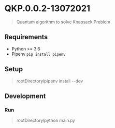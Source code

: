 # QKP.0.0.2-13072021

> Quantum algorithm to solve Knapsack Problem


## Requirements

* Python >= 3.6
* Pipenv `pip install pipenv`


## Setup

> rootDirectory/pipenv install --dev


## Development

### Run 

> rootDirectory/python main.py